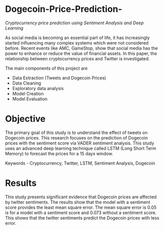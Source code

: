 # Dogecoin-Price-Prediction-
_Cryptocurrency price prediction using Sentiment Analysis and Deep Learning_


As social media is becoming an essential part of life, it has increasingly started influencing many complex systems which were not considered before. Recent events like
AMC, GameStop, show that social media has the power to enhance or reduce the value of financial assets. In this paper, the relationship between cryptocurrency prices and Twitter
is investigated.

The main components of this project are 

* Data Extraction (Tweets and Dogecoin Prices)
* Data Cleaning
* Exploratory data analysis
* Model Creation
* Model Evaluation

# Objective
The primary goal of this study is to understand the effect of tweets on Dogecoin prices. This research focuses on the prediction of Dogecoin prices with the sentiment score via VADER sentiment analysis. This study uses an advanced deep learning technique called LSTM (Long Short Term Memory) to forecast the prices for a 15 days window.

Keywords - Cryptocurrency, Twitter, LSTM, Sentiment Analysis, Dogecoin

# Results 
This study presents significant evidence that Dogecoin prices are affected by twitter sentiments. The results show that the model with a sentiment score provides the least mean square error. The mean square error is 0.05 is for a model with a sentiment score and 0.073 without a sentiment score. This shows that the twitter sentiments predict the Dogecoin prices with less error.
